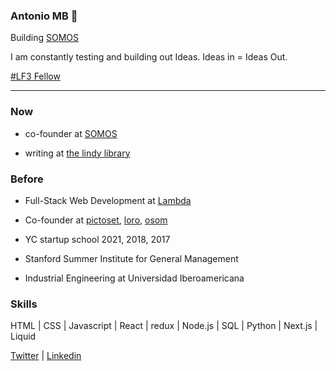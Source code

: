 ### Antonio MB :space_invader:

Building [SOMOS](http://somos.me/)

I am constantly testing and building out Ideas. Ideas in = Ideas Out.

[#LF3 Fellow](https://latitud.com/)

---

### Now

* co-founder at [SOMOS](http://somos.me/)

* writing at [the lindy library](https://thelindylibrary.org/)

### Before

* Full-Stack Web Development at [Lambda](https://lambdaschool.com/)

* Co-founder at [pictoset](https://www.pictoset.com/), [loro](https://www.myloro.com/), [osom](http://www.osom.io/)

* YC startup school 2021, 2018, 2017

* Stanford Summer Institute for General Management

* Industrial Engineering at Universidad Iberoamericana

### Skills

HTML | CSS | Javascript | React | redux | Node.js | SQL | Python | Next.js | Liquid


[Twitter](https://twitter.com/tono_mtzb) | [Linkedin](https://www.linkedin.com/in/antoniomtzb/) 
